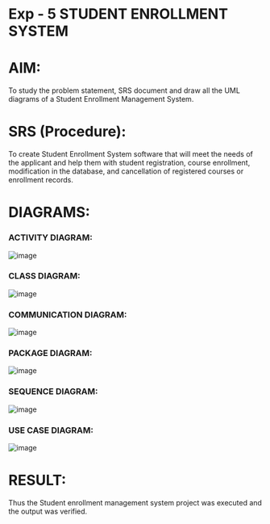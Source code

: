 # Exp - 5 STUDENT ENROLLMENT SYSTEM

# AIM:
To study the problem statement, SRS document and draw all the UML diagrams of a Student Enrollment Management System.
# SRS (Procedure):
To create Student Enrollment System software that will meet the needs of the applicant and help them with student registration, course enrollment, modification in the database, and cancellation of registered courses or enrollment records.
# DIAGRAMS:
### ACTIVITY DIAGRAM:
![image](https://github.com/user-attachments/assets/c01763b0-a713-4b2d-84ec-31f2885be066)

### CLASS DIAGRAM:
![image](https://github.com/user-attachments/assets/76667ec5-a551-47f1-84f9-8d2e1f755485)

### COMMUNICATION DIAGRAM:
![image](https://github.com/user-attachments/assets/c578681d-f65e-42bc-a9e8-8fd5666b78f3)

### PACKAGE DIAGRAM:
![image](https://github.com/user-attachments/assets/7ba89fe4-6fa4-49b2-b729-2ec909445129)

### SEQUENCE DIAGRAM:

![image](https://github.com/user-attachments/assets/104c161e-e334-47be-adc8-771e5b25c686)

### USE CASE DIAGRAM:

![image](https://github.com/user-attachments/assets/d741fbf9-6832-4991-a7bf-d3e8b5f31659)

# RESULT:
Thus the Student enrollment management system project was executed and the output was verified.
